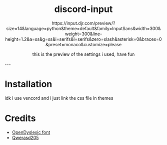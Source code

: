 <h1 align="center">discord-input</h1>

<p align="center"> https://input.djr.com/preview/?size=14&language=python&theme=default&family=InputSans&width=300&weight=300&line-height=1.2&a=ss&g=ss&i=serifs&l=serifs&zero=slash&asterisk=0&braces=0&preset=monaco&customize=please </p>
<p align="center"> this is the preview of the settings i used, have fun </p>
---

# Installation
idk i use vencord and i just link the css file in themes


# Credits
- [OpenDyslexic font](https://opendyslexic.org/)
- [Qwerasd205](https://github.com/qwerasd205)
